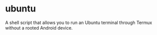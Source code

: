 # ubuntu
A shell script that allows you to run an Ubuntu terminal through Termux without a rooted Android device.
